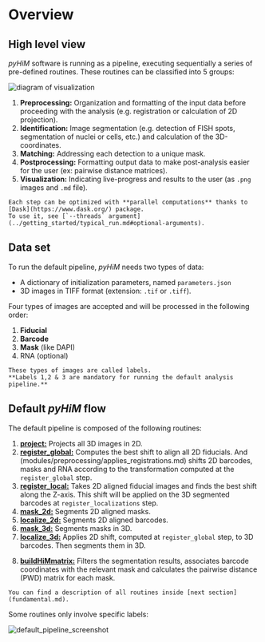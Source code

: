 # Overview

## High level view

*pyHiM* software is running as a pipeline, executing sequentially a series of pre-defined routines.
These routines can be classified into 5 groups:

![diagram of visualization](../_static/diagrams/use_cases.png)

1. **Preprocessing:** Organization and formatting of the input data before proceeding with the analysis (e.g. registration or calculation of 2D projection).
2. **Identification:** Image segmentation (e.g. detection of FISH spots, segmentation of nuclei or cells, etc.) and calculation of the 3D-coordinates.
3. **Matching:** Addressing each detection to a unique mask.
4. **Postprocessing:** Formatting output data to make post-analysis easier for the user (ex: pairwise distance matrices).
5. **Visualization:** Indicating live-progress and results to the user (as `.png` images and `.md` file).

```{note}
Each step can be optimized with **parallel computations** thanks to [Dask](https://www.dask.org/) package.
To use it, see [`--threads` argument](../getting_started/typical_run.md#optional-arguments).
```

## Data set

To run the default pipeline, *pyHiM* needs two types of data:
- A dictionary of initialization parameters, named `parameters.json`
- 3D images in TIFF format (extension: `.tif` or `.tiff`). 

Four types of images are accepted and will be processed in the following order:
1. **Fiducial**
2. **Barcode**
3. **Mask** (like DAPI)
4. RNA (optional)

```{note}
These types of images are called labels.
**Labels 1,2 & 3 are mandatory for running the default analysis pipeline.**
```

## Default *pyHiM* flow

The default pipeline is composed of the following routines:

1. [**project:**](modules/preprocessing/make_projections.md) Projects all 3D images in 2D.
2. [**register_global:**](modules/preprocessing/align_images.md) Computes the best shift to align all 2D fiducials. And (modules/preprocessing/applies_registrations.md) shifts 2D barcodes, masks and RNA according to the transformation computed at the `register_global` step.
3. [**register_local:**](modules/preprocessing/align_images_3d.md) Takes 2D aligned fiducial images and finds the best shift along the Z-axis. This shift will be applied on the 3D segmented barcodes at `register_localizations` step.
4. [**mask_2d:**](modules/identification/segment_masks.md) Segments 2D aligned masks.
5. [**localize_2d:**](modules/identification/segment_masks.md) Segments 2D aligned barcodes.
6. [**mask_3d:**](modules/identification/segment_masks_3d.md) Segments masks in 3D.
7. [**localize_3d:**](modules/identification/segment_sources_3d.md) Applies 2D shift, computed at `register_global` step, to 3D barcodes. Then segments them in 3D.
<!-- TODO: Update buildHiMmatrix to filter_loc,register_loc,build_trace,build_matrix -->
8. [**buildHiMmatrix:**](modules/building_traces.md#build-traces-old-method) Filters the segmentation results, associates barcode coordinates with the relevant mask and calculates the pairwise distance (PWD) matrix for each mask.

```{note}
You can find a description of all routines inside [next section](fundamental.md).
```

Some routines only involve specific labels:

![default_pipeline_screenshot](../_static/default_pipeline.png)
